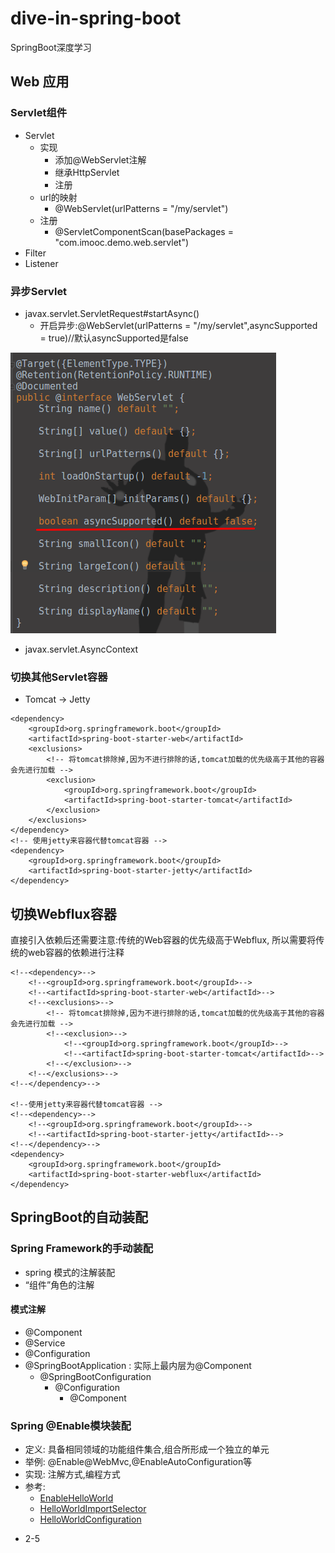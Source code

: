 # dive-in-spring-boot
SpringBoot深度学习

## Web 应用
### Servlet组件
* Servlet
    * 实现
        * 添加@WebServlet注解
        * 继承HttpServlet
        * 注册
    * url的映射
        * @WebServlet(urlPatterns = "/my/servlet")
    * 注册
        * @ServletComponentScan(basePackages = "com.imooc.demo.web.servlet")
* Filter
* Listener
### 异步Servlet
* javax.servlet.ServletRequest#startAsync()
    * 开启异步:@WebServlet(urlPatterns = "/my/servlet",asyncSupported = true)//默认asyncSupported是false
    
![异步startAsync](https://raw.githubusercontent.com/kvenLin/dive-in-spring-boot/master/src/main/resources/images/选区_019.png)

* javax.servlet.AsyncContext
### 切换其他Servlet容器
* Tomcat -> Jetty
```
<dependency>
    <groupId>org.springframework.boot</groupId>
    <artifactId>spring-boot-starter-web</artifactId>
    <exclusions>
        <!-- 将tomcat排除掉,因为不进行排除的话,tomcat加载的优先级高于其他的容器会先进行加载 -->
        <exclusion>
            <groupId>org.springframework.boot</groupId>
            <artifactId>spring-boot-starter-tomcat</artifactId>
        </exclusion>
    </exclusions>
</dependency>
<!-- 使用jetty来容器代替tomcat容器 -->
<dependency>
    <groupId>org.springframework.boot</groupId>
    <artifactId>spring-boot-starter-jetty</artifactId>
</dependency>
```
## 切换Webflux容器
直接引入依赖后还需要注意:传统的Web容器的优先级高于Webflux,
所以需要将传统的web容器的依赖进行注释
```
<!--<dependency>-->
    <!--<groupId>org.springframework.boot</groupId>-->
    <!--<artifactId>spring-boot-starter-web</artifactId>-->
    <!--<exclusions>-->
        <!-- 将tomcat排除掉,因为不进行排除的话,tomcat加载的优先级高于其他的容器会先进行加载 -->
        <!--<exclusion>-->
            <!--<groupId>org.springframework.boot</groupId>-->
            <!--<artifactId>spring-boot-starter-tomcat</artifactId>-->
        <!--</exclusion>-->
    <!--</exclusions>-->
<!--</dependency>-->

<!--使用jetty来容器代替tomcat容器 -->
<!--<dependency>-->
    <!--<groupId>org.springframework.boot</groupId>-->
    <!--<artifactId>spring-boot-starter-jetty</artifactId>-->
<!--</dependency>-->
<dependency>
    <groupId>org.springframework.boot</groupId>
    <artifactId>spring-boot-starter-webflux</artifactId>
</dependency>
```
## SpringBoot的自动装配
### Spring Framework的手动装配
* spring 模式的注解装配
* “组件”角色的注解
#### 模式注解
* @Component 
* @Service 
* @Configuration 
* @SpringBootApplication : 实际上最内层为@Component
    * @SpringBootConfiguration
        * @Configuration
            * @Component 
### Spring @Enable模块装配
* 定义: 具备相同领域的功能组件集合,组合所形成一个独立的单元
* 举例: @Enable@WebMvc,@EnableAutoConfiguration等
* 实现: 注解方式,编程方式
* 参考:
    * [EnableHelloWorld](http://github.com/kvenLin/dive-in-spring-boot/blob/master/src/main/java/com/imooc/demo/annotation/EnableHelloWorld.java)
    * [HelloWorldImportSelector](http://github.com/kvenLin/dive-in-spring-boot/blob/master/src/main/java/com/imooc/demo/annotation/HelloWorldImportSelector.java)
    * [HelloWorldConfiguration](http://github.com/kvenLin/dive-in-spring-boot/blob/master/src/main/java/com/imooc/demo/configuration/HelloWorldConfiguration.java)
- 2-5
